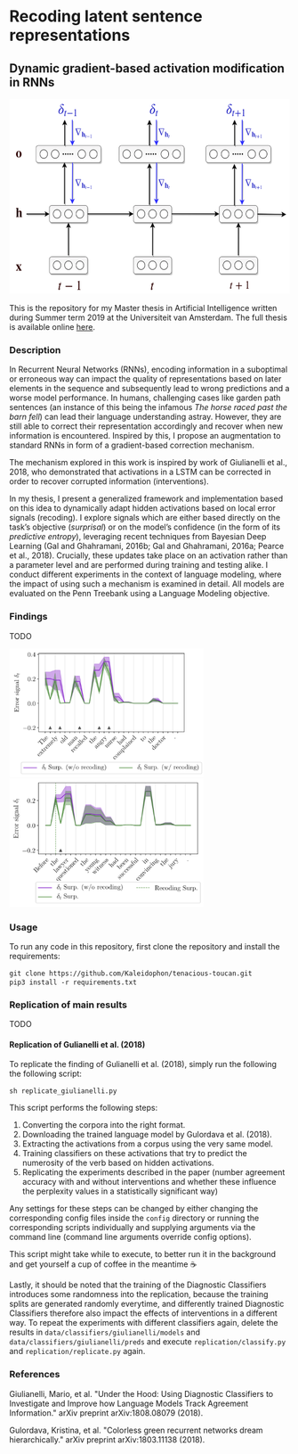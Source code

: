 # Recoding latent sentence representations
## Dynamic gradient-based activation modification in RNNs

<img src="img/readme/recoding.png" height="350"><br>

This is the repository for my Master thesis in Artificial Intelligence written during Summer term 2019 at the Universiteit van Amsterdam.
The full thesis is available online [here](https://www.dropbox.com/s/v0awwvk6xmax3zy/ulmer_thesis.pdf?dl=0).

### Description

In Recurrent Neural Networks (RNNs), encoding information in a suboptimal or erroneous way can impact the quality of 
representations based on later elements in the sequence and subsequently lead to wrong predictions and a worse model performance. 
In humans, challenging cases like garden path sentences (an instance of this being the infamous *The horse raced past the barn fell*) can lead their language understanding astray. 
However, they are still able to correct their representation accordingly and recover when new information is encountered. 
Inspired by this, I propose an augmentation to standard RNNs in form of a gradient-based correction mechanism. 

The mechanism explored in this work is inspired by work of Giulianelli et al., 2018, who demonstrated that activations in a LSTM can be corrected in order to recover corrupted information (interventions). 

In my thesis, I present a generalized framework and implementation based on this idea to dynamically adapt hidden activations based on local error signals (recoding).
I explore signals which are either based directly on the task’s objective (*surprisal*) or on the model’s confidence (in the form of its *predictive entropy*), leveraging recent techniques from Bayesian Deep Learning (Gal and Ghahramani, 2016b; Gal and Ghahramani, 2016a; Pearce et al., 2018).
Crucially, these updates take place on an activation rather than a parameter level and are performed during training and testing alike. I conduct different experiments in the context of language modeling, where the impact of using such a mechanism is examined in detail.
All models are evaluated on the Penn Treebank using a Language Modeling objective.

### Findings

TODO

<img src="img/readme/qualitative1.png" width="350"><img src="img/readme/qualitative2.png" width="350"><br>

### Usage

To run any code in this repository, first clone the repository and install the requirements:

    git clone https://github.com/Kaleidophon/tenacious-toucan.git
    pip3 install -r requirements.txt
    
### Replication of main results

TODO

#### Replication of Gulianelli et al. (2018)

To replicate the finding of Gulianelli et al. (2018), simply run the following the following script:

    sh replicate_giulianelli.py
    
This script performs the following steps:

1. Converting the corpora into the right format. 
2. Downloading the trained language model by Gulordava et al. (2018).
3. Extracting the activations from a corpus using the very same model.
4. Training classifiers on these activations that try to predict the numerosity of the verb based on hidden activations.
5. Replicating the experiments described in the paper (number agreement accuracy with and without interventions and 
whether these influence the perplexity values in a statistically significant way)

Any settings for these steps can be changed by either changing the corresponding config files inside the `config` directory
or running the corresponding scripts individually and supplying arguments via the command line (command line arguments override
config options).

This script might take while to execute, to better run it in the background and get yourself a cup of coffee in the 
meantime :coffee:

Lastly, it should be noted that the training of the Diagnostic Classifiers introduces some randomness into the 
replication, because the training splits are generated randomly everytime, and differently trained Diagnostic Classifiers
therefore also impact the effects of interventions in a different way. To repeat the experiments with different classifiers
again, delete the results in `data/classifiers/giulianelli/models` and `data/classifiers/giulianelli/preds` and execute 
`replication/classify.py` and `replication/replicate.py` again.


### References

Giulianelli, Mario, et al. "Under the Hood: Using Diagnostic Classifiers to Investigate and Improve how Language Models Track Agreement Information." arXiv preprint arXiv:1808.08079 (2018).

Gulordava, Kristina, et al. "Colorless green recurrent networks dream hierarchically." arXiv preprint arXiv:1803.11138 (2018).